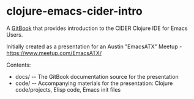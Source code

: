 # clojure-emacs-cider-intro

A [GitBook](https://www.gitbook.com/book/tbellisiv/clojure-emacs-cider-intro) that provides introduction to the CIDER Clojure IDE for Emacs Users.

Initially created as a presentation for an Austin "EmacsATX" Meetup - https://www.meetup.com/EmacsATX/

Contents:

* docs/ -- The GitBook documentation source for the presentation
* code/ -- Accompanying materials for the presentation: Clojure code/projects, Elisp code, Emacs init files